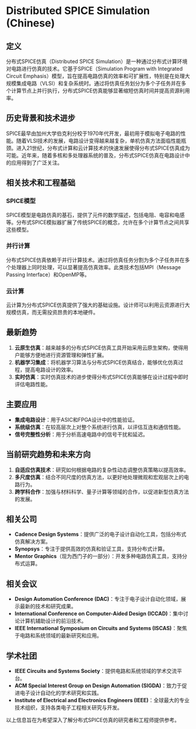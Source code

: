 # Distributed SPICE Simulation (Chinese)

## 定义

分布式SPICE仿真（Distributed SPICE Simulation）是一种通过分布式计算环境对电路进行仿真的技术。它基于SPICE（Simulation Program with Integrated Circuit Emphasis）模型，旨在提高电路仿真的效率和可扩展性，特别是在处理大规模集成电路（VLSI）和复杂系统时。通过将仿真任务划分为多个子任务并在多个计算节点上并行执行，分布式SPICE仿真能够显著缩短仿真时间并提高资源利用率。

## 历史背景和技术进步

SPICE最早由加州大学伯克利分校于1970年代开发，最初用于模拟电子电路的性能。随着VLSI技术的发展，电路设计变得越来越复杂，单机仿真方法面临性能瓶颈。进入21世纪，分布式计算和云计算技术的快速发展使得分布式SPICE仿真成为可能。近年来，随着多核和多处理器系统的普及，分布式SPICE仿真在电路设计中的应用得到了广泛关注。

## 相关技术和工程基础

### SPICE模型

SPICE模型是电路仿真的基石，提供了元件的数学描述，包括电阻、电容和电感等。分布式SPICE模拟器扩展了传统SPICE的概念，允许在多个计算节点之间共享这些模型。

### 并行计算

分布式SPICE仿真依赖于并行计算技术。通过将仿真任务分割为多个子任务并在多个处理器上同时处理，可以显著提高仿真效率。此类技术包括MPI（Message Passing Interface）和OpenMP等。

### 云计算

云计算为分布式SPICE仿真提供了强大的基础设施。设计师可以利用云资源进行大规模仿真，而无需投资昂贵的本地硬件。

## 最新趋势

1. **云原生仿真**：越来越多的分布式SPICE仿真工具开始采用云原生架构，使得用户能够方便地进行资源管理和弹性扩展。
2. **机器学习集成**：将机器学习算法与分布式SPICE仿真结合，能够优化仿真过程，提高电路设计的效率。
3. **实时仿真**：实时仿真技术的进步使得分布式SPICE仿真能够在设计过程中即时评估电路性能。

## 主要应用

- **集成电路设计**：用于ASIC和FPGA设计中的性能验证。
- **系统级仿真**：在较高层次上对整个系统进行仿真，以评估互连和通信性能。
- **信号完整性分析**：用于分析高速电路中的信号干扰和延迟。

## 当前研究趋势和未来方向

1. **自适应仿真技术**：研究如何根据电路的复杂性动态调整仿真策略以提高效率。
2. **多尺度仿真**：结合不同尺度的仿真方法，以更好地处理微观和宏观层次上的电路行为。
3. **跨学科合作**：加强与材料科学、量子计算等领域的合作，以促进新型仿真方法的发展。

## 相关公司

- **Cadence Design Systems**：提供广泛的电子设计自动化工具，包括分布式仿真解决方案。
- **Synopsys**：专注于提供高效的仿真和验证工具，支持分布式计算。
- **Mentor Graphics**（现为西门子的一部分）：开发多种电路仿真工具，支持分布式运算。

## 相关会议

- **Design Automation Conference (DAC)**：专注于电子设计自动化领域，展示最新的技术和研究成果。
- **International Conference on Computer-Aided Design (ICCAD)**：集中讨论计算机辅助设计的前沿技术。
- **IEEE International Symposium on Circuits and Systems (ISCAS)**：聚焦于电路和系统领域的最新研究和应用。

## 学术社团

- **IEEE Circuits and Systems Society**：提供电路和系统领域的学术交流平台。
- **ACM Special Interest Group on Design Automation (SIGDA)**：致力于促进电子设计自动化的学术研究和实践。
- **Institute of Electrical and Electronics Engineers (IEEE)**：全球最大的专业技术组织，支持各类电子工程相关研究与开发。

以上信息旨在为希望深入了解分布式SPICE仿真的研究者和工程师提供参考。